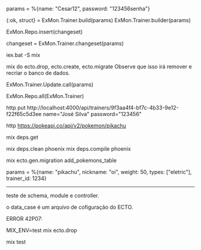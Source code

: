 params = %{name: "Cesar12", password: "123456senha"}

{:ok, struct} = ExMon.Trainer.build(params)
ExMon.Trainer.builder(params)

ExMon.Repo.insert(changeset)

changeset = ExMon.Trainer.changeset(params)

iex.bat -S mix

mix do ecto.drop, ecto.create, ecto.migrate Observe que isso irá remover e recriar o banco de dados.

ExMon.Trainer.Update.call(params)

ExMon.Repo.all(ExMon.Trainer)

http put http://localhost:4000/api/trainers/9f3aa4f4-bf7c-4b33-9e12-f22f65c5d3ee name="José Silva" password="123456"

http https://pokeapi.co/api/v2/pokemon/pikachu

mix deps.get

mix deps.clean phoenix mix deps.compile phoenix

mix ecto.gen.migration add_pokemons_table

params = %{name: "pikachu", nickname: "oi", weight: 50, types: ["eletric"], trainer_id: 1234}

---

teste de schema, module e controller.

o data_case é um arquivo de cofiguração do ECTO.

ERROR 42P07:

MIX_ENV=test mix ecto.drop

mix test
